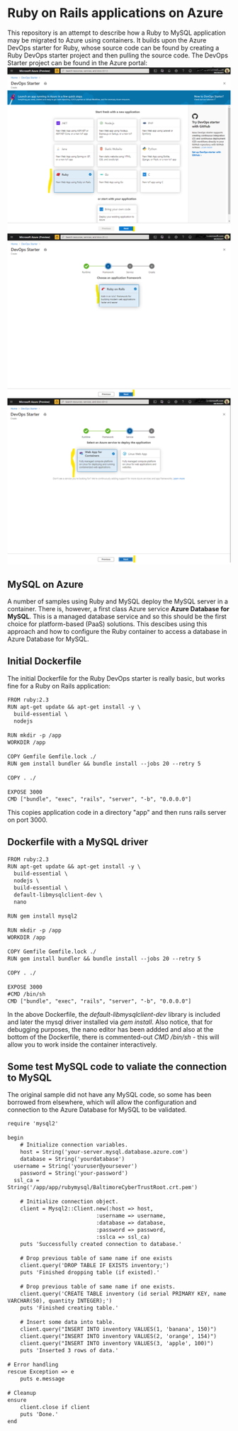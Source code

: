 # Ruby on Rails applications on Azure
This repository is an attempt to describe how a Ruby to MySQL application may be migrated to Azure using containers.
It builds upon the Azure DevOps starter for Ruby, whose source code can be found by creating a Ruby DevOps starter project and then pulling the source code.
The DevOps Starter project can be found in the Azure portal:
![DevOps Starter page one](/images/devops-starter-one.png)
![DevOps Starter page two](/images/devops-starter-two.png)
![DevOps Starter page three](/images/devops-starter-three.png)

## MySQL on Azure
A number of samples using Ruby and MySQL deploy the MySQL server in a container. There is, however, a first class Azure service **Azure Database for MySQL**. This is a managed database service and so this should be the first choice for platform-based (PaaS) solutions.
This descibes using this approach and how to configure the Ruby container to access a database in Azure Database for MySQL.

## Initial Dockerfile
The initial Dockerfile for the Ruby DevOps starter is really basic, but works fine for a Ruby on Rails application:

```
FROM ruby:2.3
RUN apt-get update && apt-get install -y \ 
  build-essential \ 
  nodejs

RUN mkdir -p /app 
WORKDIR /app

COPY Gemfile Gemfile.lock ./ 
RUN gem install bundler && bundle install --jobs 20 --retry 5

COPY . ./

EXPOSE 3000
CMD ["bundle", "exec", "rails", "server", "-b", "0.0.0.0"]
```
This copies application code in a directory "app" and then runs rails server on port 3000.

## Dockerfile with a MySQL driver
```
FROM ruby:2.3
RUN apt-get update && apt-get install -y \ 
  build-essential \ 
  nodejs \
  build-essential \
  default-libmysqlclient-dev \
  nano

RUN gem install mysql2

RUN mkdir -p /app 
WORKDIR /app

COPY Gemfile Gemfile.lock ./ 
RUN gem install bundler && bundle install --jobs 20 --retry 5

COPY . ./

EXPOSE 3000
#CMD /bin/sh
CMD ["bundle", "exec", "rails", "server", "-b", "0.0.0.0"]
```
In the above Dockerfile, the *default-libmysqlclient-dev* library is included and later the mysql driver installed via *gem install*.
Also notice, that for debugging purposes, the nano editor has been addded and also at the bottom of the Dockerfile, there is commented-out *CMD /bin/sh* - this will allow you to work inside the container interactively.

## Some test MySQL code to valiate the connection to MySQL
The original sample did not have any MySQL code, so some has been borrowed from elsewhere, which will allow the configuration and connection to the Azure Database for MySQL to be validated.

```
require 'mysql2'

begin
	# Initialize connection variables.
	host = String('your-server.mysql.database.azure.com')
	database = String('yourdatabase')
  username = String('youruser@yoursever')
	password = String('your-password')
  ssl_ca = String('/app/app/rubymysql/BaltimoreCyberTrustRoot.crt.pem')

	# Initialize connection object.
    client = Mysql2::Client.new(:host => host, 
                            :username => username, 
                            :database => database, 
                            :password => password, 
                            :sslca => ssl_ca)
    puts 'Successfully created connection to database.'

    # Drop previous table of same name if one exists
    client.query('DROP TABLE IF EXISTS inventory;')
    puts 'Finished dropping table (if existed).'

    # Drop previous table of same name if one exists.
    client.query('CREATE TABLE inventory (id serial PRIMARY KEY, name VARCHAR(50), quantity INTEGER);')
    puts 'Finished creating table.'

    # Insert some data into table.
    client.query("INSERT INTO inventory VALUES(1, 'banana', 150)")
    client.query("INSERT INTO inventory VALUES(2, 'orange', 154)")
    client.query("INSERT INTO inventory VALUES(3, 'apple', 100)")
    puts 'Inserted 3 rows of data.'

# Error handling
rescue Exception => e
    puts e.message

# Cleanup
ensure
    client.close if client
    puts 'Done.'
end
```
